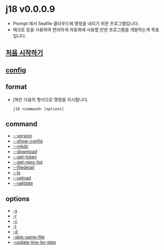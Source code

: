 # j18 v0.0.0.9
- Prompt 에서 Seafile 클라우드에 명령을 내리기 위한 프로그램입니다.
- 매크로 등을 사용하여 편리하게 자동화에 사용할 만한 프로그램을 개발하는게 목표입니다.

## [처음 시작하기](get_started_with_j18.md)

## [config](config.md)

## format
- j18은 다음의 형식으로 명령을 지시합니다.
    ```
    j18 <command> [options]
    ```

## command
- [--version](command_version.md)
- [--show-config](command_show-config.md)
- [--mkdir](command_mkdir.md)
- [--download](command_download.md)
- [--get-token](command_get-token.md)
- [--get-repo-list](command_get-repo-list.md)
- [--filedetail](command_filedetail.md)
- [--ls](command_ls.md)
- [--upload](command_upload.md)
- [--validate](command_validate.md)

## options
- [-s](option_s.md)
- [-r](option_r.md)
- [-c](option_c.md)
- [-t](option_t.md)
- [-d](option_d.md)
- [-skip-same-file](option_skip-same-file.md)
- [-update-line-by-step](option_update-line-by-step.md)